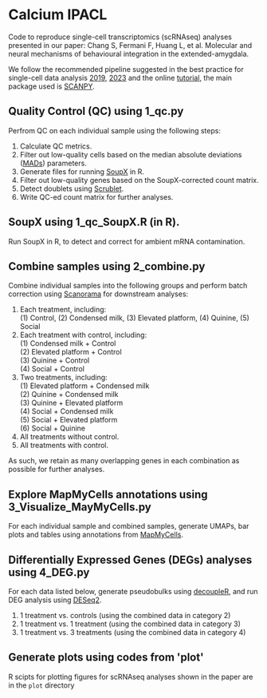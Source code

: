 # Calcium IPACL

Code to reproduce single-cell transcriptomics (scRNAseq) analyses presented in our paper: Chang S, Fermani F, Huang L, et al. Molecular and neural mechanisms of behavioural integration in the extended-amygdala. 

We follow the recommended pipeline suggested in the best practice for single-cell data analysis [2019](https://doi.org/10.15252/msb.20188746), [2023](https://doi.org/10.1038/s41576-023-00586-w) and the online [tutorial](https://www.sc-best-practices.org/preamble.html), the main package used is [SCANPY](https://doi.org/10.1186/s13059-017-1382-0).

## Quality Control (QC) using 1_qc.py

Perfrom QC on each individual sample using the following steps:
1. Calculate QC metrics.
2. Filter out low-quality cells based on the median absolute deviations ([MADs](https://doi.org/10.1186/s13059-020-02136-7)) parameters.
3. Generate files for running [SoupX](https://doi.org/10.1093/gigascience/giaa151) in R.
4. Filter out low-quality genes based on the SoupX-corrected count matrix.
5. Detect doublets using [Scrublet](https://doi.org/10.1016/j.cels.2018.11.005).
6. Write QC-ed count matrix for further analyses.


## SoupX using 1_qc_SoupX.R (in R).

Run SoupX in R, to detect and correct for ambient mRNA contamination.


## Combine samples using 2_combine.py

Combine individual samples into the following groups and perform batch correction using [Scanorama](https://doi.org/10.1038/s41587-019-0113-3) for downstream analyses:
1. Each treatment, including:<br>
   (1) Control, (2) Condensed milk, (3) Elevated platform, (4) Quinine, (5) Social
2. Each treatment with control, including:<br>
   (1) Condensed milk + Control<br>
   (2) Elevated platform + Control<br>
   (3) Quinine + Control<br>
   (4) Social + Control
3. Two treatments, including:<br>
   (1) Elevated platform + Condensed milk<br>
   (2) Quinine + Condensed milk<br>
   (3) Quinine + Elevated platform<br>
   (4) Social + Condensed milk<br>
   (5) Social + Elevated platform<br>
   (6) Social + Quinine
4. All treatments without control.
5. All treatments with control.

As such, we retain as many overlapping genes in each combination as possible for further analyses.


## Explore MapMyCells annotations using 3_Visualize_MayMyCells.py

For each individual sample and combined samples, generate UMAPs, bar plots and tables using annotations from [MapMyCells](https://knowledge.brain-map.org/mapmycells/process). 


## Differentially Expressed Genes (DEGs) analyses using 4_DEG.py

For each data listed below, generate pseudobulks using [decoupleR](https://doi.org/10.1093/bioadv/vbac016), and run DEG analysis using [DESeq2](https://doi.org/10.1186/s13059-014-0550-8).
1. 1 treatment vs. controls (using the combined data in category 2)
2. 1 treatment vs. 1 treatment (using the combined data in category 3)
3. 1 treatment vs. 3 treatments (using the combined data in category 4)


## Generate plots using codes from 'plot'

R scipts for plotting figures for scRNAseq analyses shown in the paper are in the ```plot``` directory
